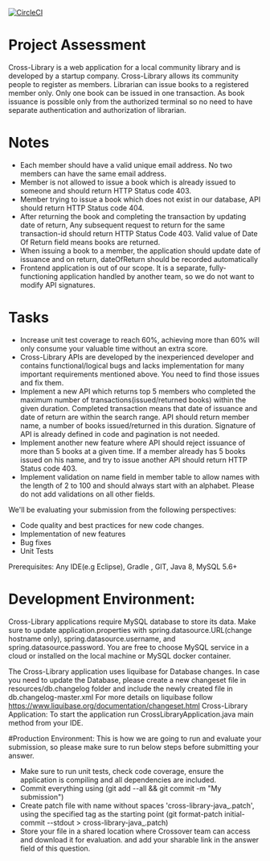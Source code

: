 [![CircleCI](https://circleci.com/gh/Thomas-Heniart/cross-library-java/tree/master.svg?style=svg)](https://circleci.com/gh/Thomas-Heniart/cross-library-java/tree/master)

# Project Assessment

Cross-Library is a web application for a local community library and is developed by a startup company. Cross-Library allows its community people to register as members. Librarian can issue books to a registered member only. Only one book can be issued in one transaction. As book issuance is possible only from the authorized terminal so no need to have separate authentication and authorization of librarian.

# Notes

* Each member should have a valid unique email address. No two members can have the same email address.
* Member is not allowed to issue a book which is already issued to someone and should return HTTP Status code 403.
* Member trying to issue a book which does not exist in our database, API should return HTTP Status code 404.
* After returning the book and completing the transaction by updating date of return, Any subsequent request to return for the same transaction-id should return HTTP Status Code 403. Valid value of Date Of Return field means books are returned.
* When issuing a book to a member, the application should update  date of issuance and on return, dateOfReturn should be recorded automatically
* Frontend application is out of our scope. It is a separate, fully-functioning application handled by another team, so we do not want to modify API signatures.

# Tasks

* Increase unit test coverage to reach 60%, achieving more than 60% will only consume your valuable time without an extra score.
* Cross-Library APIs are developed by the inexperienced developer and contains functional/logical bugs and lacks implementation for many important requirements mentioned above. You need to find those issues and fix them.
* Implement a new API which returns top 5 members who completed the maximum number of transactions(issued/returned books) within the given duration. Completed transaction means that date of issuance and date of return are within the search range. API should return member name, a number of books issued/returned in this duration. Signature of API is already defined in code and pagination is not needed.
* Implement another new feature where API should reject issuance of more than 5 books at a given time. If a member already has 5 books issued on his name, and try to issue another API should return HTTP Status code 403.
* Implement validation on name field in member table to allow names with the length of 2 to 100 and should always start with an alphabet. Please do not add validations on all other fields.

We'll be evaluating your submission from the following perspectives:
* Code quality and best practices for new code changes.
* Implementation of new features
* Bug fixes
* Unit Tests
    
Prerequisites: Any IDE(e.g Eclipse), Gradle , GIT, Java 8, MySQL 5.6+

# Development Environment:

Cross-Library applications require MySQL database to store its data. Make sure to update application.properties with spring.datasource.URL(change hostname only), spring.datasource.username, and  spring.datasource.password. You are free to choose MySQL service in a cloud or installed on the local machine or MySQL docker container.

The Cross-Library application uses liquibase for Database changes. In case you need to update the Database, please create a new changeset file in resources/db.changelog folder and include the newly created file in db.changelog-master.xml
    For more details on liquibase follow https://www.liquibase.org/documentation/changeset.html 
Cross-Library Application:
    To start the application run CrossLibraryApplication.java main method from your IDE.

#Production Environment:
This is how we are going to run and evaluate your submission, so please make sure to run below steps before submitting your answer.

* Make sure to run unit tests, check code coverage, ensure the application is compiling and all dependencies are included.
* Commit everything using (git add --all && git commit -m "My submission")
* Create patch file with name without spaces 'cross-library-java_<YourNameHere>.patch', using the specified tag as the starting point (git format-patch initial-commit --stdout > cross-library-java_<yournamehere>.patch)
* Store your file in a shared location where Crossover team can access and download it for evaluation. and add your sharable link in the answer field of this question.